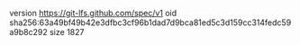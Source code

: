 version https://git-lfs.github.com/spec/v1
oid sha256:63a49bf49b42e3dfbc3cf96b1dad7d9bca81ed5c3d159cc314fedc59a9b8c292
size 1827

